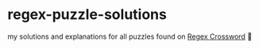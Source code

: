 # regex-puzzle-solutions

my solutions and explanations for all puzzles found on [Regex Crossword](https://regexcrossword.com/) 🙂 
